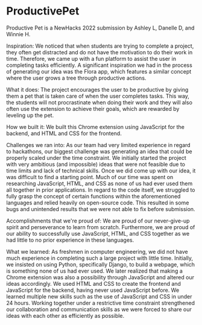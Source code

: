 # ProductivePet

Productive Pet is a NewHacks 2022 submission by Ashley L, Danelle D, and Winnie H. 

Inspiration: 
We noticed that when students are trying to complete a project, they often get distracted and do not have the motivation to do their work in time. Therefore, we came up with a fun platform to assist the user in completing tasks efficiently. A significant inspiration we had in the process of generating our idea was the Flora app, which features a similar concept where the user grows a tree through productive actions.

What it does:
The project encourages the user to be productive by giving them a pet that is taken care of when the user completes tasks. This way, the students will not procrastinate when doing their work and they will also often use the extension to achieve their goals, which are rewarded by leveling up the pet.

How we built it:
We built this Chrome extension using JavaScript for the backend, and HTML and CSS for the frontend.

Challenges we ran into:
As our team had very limited experience in regard to hackathons, our biggest challenge was generating an idea that could be properly scaled under the time constraint. We initially started the project with very ambitious (and impossible) ideas that were not feasible due to time limits and lack of technical skills. Once we did come up with our idea, it was difficult to find a starting point. Much of our time was spent on researching JavaScript, HTML, and CSS as none of us had ever used them all together in prior applications. In regard to the code itself, we struggled to fully grasp the concept of certain functions within the aforementioned languages and relied heavily on open-source code. This resulted in some bugs and unintended results that we were not able to fix before submission.

Accomplishments that we're proud of:
We are proud of our never-give-up spirit and perseverance to learn from scratch. Furthermore, we are proud of our ability to successfully use JavaScript, HTML, and CSS together as we had little to no prior experience in these languages.

What we learned:
As freshmen in computer engineering, we did not have much experience in completing such a large project with little time. Initially, we insisted on using Python, specifically Django, to build a webpage, which is something none of us had ever used. We later realized that making a Chrome extension was also a possibility through JavaScript and altered our ideas accordingly. We used HTML and CSS to create the frontend and JavaScript for the backend, having never used JavaScript before. We learned multiple new skills such as the use of JavaScript and CSS in under 24 hours. Working together under a restrictive time constraint strengthened our collaboration and communication skills as we were forced to share our ideas with each other as efficiently as possible.

